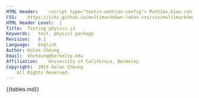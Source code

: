 ```yaml
---
HTML Header:	<script type="text/x-mathjax-config"> MathJax.Ajax.config.path["Contrib"]="https://ickc.github.io/MathJax-third-party-extensions/"; MathJax.Hub.Register.StartupHook("TeX Jax Ready",function (){MathJax.Hub.Insert(MathJax.InputJax.TeX.Definitions.macros,{cancel: ["Extension","cancel"], bcancel: ["Extension","cancel"], xcancel: ["Extension","cancel"], cancelto: ["Extension","cancel"]});}); MathJax.Hub.Config({tex2jax:{inlineMath: [['$','$'], ['\\(','\\)']], processEscapes: true}, TeX:{equationNumbers:{autoNumber: "AMS"}, extensions: ["[Contrib]/physics/unpacked/physics.js","[Contrib]/siunitx/siunitx.js"]}});</script><script type="text/javascript"src="https://cdn.mathjax.org/mathjax/latest/MathJax.js?config=TeX-AMS_CHTML-full"></script>
CSS:	https://ickc.github.io/multimarkdown-latex-css/css/multimarkdown-latex-lmodern.css
HTML Header Level:	1
Title:	Testing physics.js
Keywords:	test, physics package
Revision:	0.1
Language:	English
Author:	Kolen Cheung
Email:	khcheung@berkeley.edu
Affiliation:	University of California, Berkeley
Copyright:	2016 Kolen Cheung  
 	All Rights Reserved.
---
```


{{tables.md}}